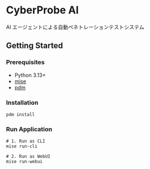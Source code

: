 # CyberProbe AI

AI エージェントによる自動ペネトレーションテストシステム

## Getting Started

### Prerequisites

* Python 3.13+
* [mise](https://github.com/jdx/mise)
* [pdm](https://github.com/pdm-project/pdm)

### Installation

```shell
pdm install
```

### Run Application

```shell
# 1. Run as CLI
mise run-cli

# 2. Run as WebUI
mise run-webui
```
